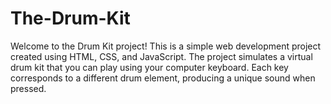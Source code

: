 # The-Drum-Kit
Welcome to the Drum Kit project! This is a simple web development project created using HTML, CSS, and JavaScript. The project simulates a virtual drum kit that you can play using your computer keyboard. Each key corresponds to a different drum element, producing a unique sound when pressed.
